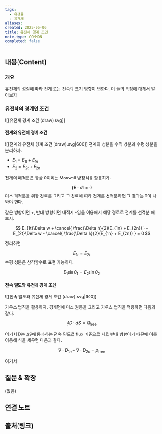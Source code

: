 ```yaml
---
tags:
  - 유전율
  - 유전체
aliases: 
created: 2025-05-06
title: 유전체 경계 조건
note-type: COMMON
completed: false
---
```


## 내용(Content)
### 개요
유전체의 성질에 따라 전계 또는 전속의 크기 방향이 변한다. 이 들의 특징에 대해서 알아보자

### 유전체의 경계면 조건

![[유전체 경계 조건 (draw).svg]]

#### 전계와 유전체 경계 조건

![[전계의 유전체 경계 조건 (draw).svg|600]]
전계의 성분을 수직 성분과 수평 성분을 분리하자.


- $E_{1} = E_{1t} + E_{1n}$
- $E_{2} = E_{2t} + E_{2n}$


전계의 폐적분은 항상 0이라는 Maxwell 방정식을 활용하자.

$$
\oint\mathbf{E} \cdot d\mathbf{l} = 0
$$
미소 폐적분을 위한 경로를 그리고 그 경로에 따라 전계를 선적분하면 그 결과는 0이 나와야 한다.

같은 방향이면 +, 반대 방향이면 내적시 -임을 이용해서 해당 경로로 전계를 선적분 해보자.

$$
E_{1t}\Delta w + \cancel{ \frac{\Delta h}{2}(E_{1n} + E_{2n}) } - E_{2t}\Delta w - \cancel{ \frac{\Delta h}{2}(E_{1n} + E_{2n}) } = 0
$$

정리하면

$$
E_{1t} = E_{2t}
$$
수평 성분은 삼각함수로 표현 가능하다.

$$
E_{1}\sin\theta_{1} = E_{2}\sin\theta_{2}
$$

#### 전속 밀도와 유전체 경계 조건

![[전속 밀도와 유전체 경계 조건 (draw).svg|600]]

가우스 법칙을 활용하자. 경계면에 미소 원통을 그리고 가우스 법칙을 적용하면 다음과 같다.

$$
\oint D \cdot dS = Q_{\text{free}}
$$

여기서 D는 $\Delta S$에 통과하는 전속 밀도로 flux 기준으로 서로 반대 방향이기 때문에 이를 이용해 식을 세우면 다음과 같다.

$$
\nabla \cdot D_{1n} - \nabla \cdot D_{2n} = \rho_{\text{free}}
$$

여기서 




## 질문 & 확장

(없음)

## 연결 노트

## 출처(링크)

